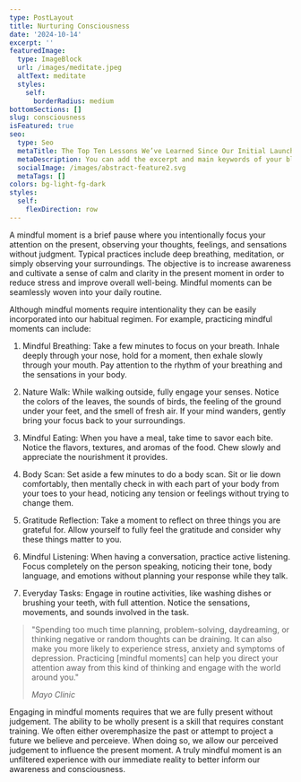 ```yaml
---
type: PostLayout
title: Nurturing Consciousness
date: '2024-10-14'
excerpt: ''
featuredImage:
  type: ImageBlock
  url: /images/meditate.jpeg
  altText: meditate
  styles:
    self:
      borderRadius: medium
bottomSections: []
slug: consciousness
isFeatured: true
seo:
  type: Seo
  metaTitle: The Top Ten Lessons We’ve Learned Since Our Initial Launch
  metaDescription: You can add the excerpt and main keywords of your blog post here.
  socialImage: /images/abstract-feature2.svg
  metaTags: []
colors: bg-light-fg-dark
styles:
  self:
    flexDirection: row
---
```

A mindful moment is a brief pause where you intentionally focus your attention on the present, observing your thoughts, feelings, and sensations without judgment. Typical practices include deep breathing, meditation, or simply observing your surroundings. The objective is to increase awareness and cultivate a sense of calm and clarity in the present moment in order to reduce stress and improve overall well-being. Mindful moments can be seamlessly woven into your daily routine.

Although mindful moments require intentionality they can be easily incorporated into our habitual regimen. For example, practicing mindful moments can include:

1.  Mindful Breathing: Take a few minutes to focus on your breath. Inhale deeply through your nose, hold for a moment, then exhale slowly through your mouth. Pay attention to the rhythm of your breathing and the sensations in your body.

2.  Nature Walk: While walking outside, fully engage your senses. Notice the colors of the leaves, the sounds of birds, the feeling of the ground under your feet, and the smell of fresh air. If your mind wanders, gently bring your focus back to your surroundings.

3.  Mindful Eating: When you have a meal, take time to savor each bite. Notice the flavors, textures, and aromas of the food. Chew slowly and appreciate the nourishment it provides.

4.  Body Scan: Set aside a few minutes to do a body scan. Sit or lie down comfortably, then mentally check in with each part of your body from your toes to your head, noticing any tension or feelings without trying to change them.

5.  Gratitude Reflection: Take a moment to reflect on three things you are grateful for. Allow yourself to fully feel the gratitude and consider why these things matter to you.

6.  Mindful Listening: When having a conversation, practice active listening. Focus completely on the person speaking, noticing their tone, body language, and emotions without planning your response while they talk.

7.  Everyday Tasks: Engage in routine activities, like washing dishes or brushing your teeth, with full attention. Notice the sensations, movements, and sounds involved in the task.

> "Spending too much time planning, problem-solving, daydreaming, or thinking negative or random thoughts can be draining. It can also make you more likely to experience stress, anxiety and symptoms of depression. Practicing \[mindful moments] can help you direct your attention away from this kind of thinking and engage with the world around you."
>
> *Mayo Clinic*

Engaging in mindful moments requires that we are fully present without judgement. The ability to be wholly present is a skill that requires constant training. We often either overemphasize the past or attempt to project a future we believe and perceieve. When doing so, we allow our perceived judgement to influence the present moment. A truly mindful moment is an unfiltered experience with our immediate reality to better inform our awareness and consciousness.
